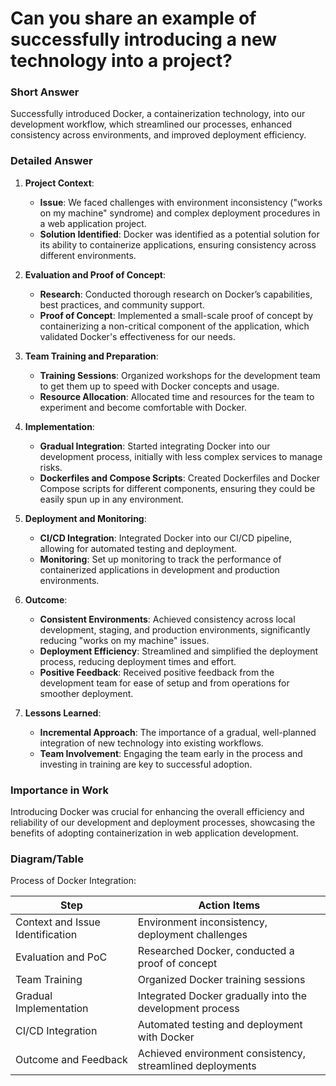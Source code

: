 # Can you share an example of successfully introducing a new technology into a project?

### Short Answer
Successfully introduced Docker, a containerization technology, into our development workflow, which streamlined our processes, enhanced consistency across environments, and improved deployment efficiency.

### Detailed Answer
1. **Project Context**:
    - **Issue**: We faced challenges with environment inconsistency ("works on my machine" syndrome) and complex deployment procedures in a web application project.
    - **Solution Identified**: Docker was identified as a potential solution for its ability to containerize applications, ensuring consistency across different environments.

2. **Evaluation and Proof of Concept**:
    - **Research**: Conducted thorough research on Docker’s capabilities, best practices, and community support.
    - **Proof of Concept**: Implemented a small-scale proof of concept by containerizing a non-critical component of the application, which validated Docker's effectiveness for our needs.

3. **Team Training and Preparation**:
    - **Training Sessions**: Organized workshops for the development team to get them up to speed with Docker concepts and usage.
    - **Resource Allocation**: Allocated time and resources for the team to experiment and become comfortable with Docker.

4. **Implementation**:
    - **Gradual Integration**: Started integrating Docker into our development process, initially with less complex services to manage risks.
    - **Dockerfiles and Compose Scripts**: Created Dockerfiles and Docker Compose scripts for different components, ensuring they could be easily spun up in any environment.

5. **Deployment and Monitoring**:
    - **CI/CD Integration**: Integrated Docker into our CI/CD pipeline, allowing for automated testing and deployment.
    - **Monitoring**: Set up monitoring to track the performance of containerized applications in development and production environments.

6. **Outcome**:
    - **Consistent Environments**: Achieved consistency across local development, staging, and production environments, significantly reducing "works on my machine" issues.
    - **Deployment Efficiency**: Streamlined and simplified the deployment process, reducing deployment times and effort.
    - **Positive Feedback**: Received positive feedback from the development team for ease of setup and from operations for smoother deployment.

7. **Lessons Learned**:
    - **Incremental Approach**: The importance of a gradual, well-planned integration of new technology into existing workflows.
    - **Team Involvement**: Engaging the team early in the process and investing in training are key to successful adoption.

### Importance in Work
Introducing Docker was crucial for enhancing the overall efficiency and reliability of our development and deployment processes, showcasing the benefits of adopting containerization in web application development.

### Diagram/Table
Process of Docker Integration:

| Step                     | Action Items                                  |
|--------------------------|-----------------------------------------------|
| Context and Issue Identification | Environment inconsistency, deployment challenges |
| Evaluation and PoC       | Researched Docker, conducted a proof of concept |
| Team Training            | Organized Docker training sessions             |
| Gradual Implementation   | Integrated Docker gradually into the development process |
| CI/CD Integration        | Automated testing and deployment with Docker  |
| Outcome and Feedback     | Achieved environment consistency, streamlined deployments |